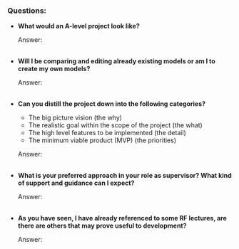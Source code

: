 ### Questions:

- **What would an A-level project look like?**

    Answer:
    <br><br>

- **Will I be comparing and editing already existing models or am I to create my own models?**

    Answer: 
    <br><br>

- **Can you distill the project down into the following categories?**

    - The big picture vision (the why)
    - The realistic goal within the scope of the project (the what)
    - The high level features to be implemented (the detail)
    - The minimum viable product (MVP) (the priorities)

    Answer:
    <br><br>


- **What is your preferred approach in your role as supervisor? What kind of support and guidance can I expect?**

    Answer:
    <br><br>

- **As you have seen, I have already referenced to some RF lectures, are there are others that may prove useful to development?**

    Answer:
    <br><br>